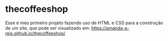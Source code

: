 # thecoffeeshop

Esse é meu primeiro projeto fazendo uso de HTML e CSS para a construção de um site, que pode ser visualizado em: https://amanda-a-reis.github.io/thecoffeeshop/

